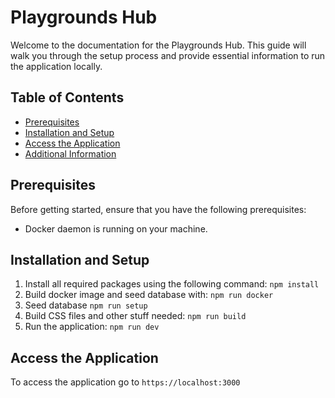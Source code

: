 # Playgrounds Hub

Welcome to the documentation for the Playgrounds Hub. This guide will walk you through the setup process and provide essential information to run the application locally.

## Table of Contents
- [Prerequisites](#prerequisites)
- [Installation and Setup](#installation-and-setup)
- [Access the Application](#access-the-application)
- [Additional Information](#additional-information)

## Prerequisites
Before getting started, ensure that you have the following prerequisites:

- Docker daemon is running on your machine.

## Installation and Setup
1. Install all required packages using the following command:
   `npm install`
2. Build docker image and seed database with:
   `npm run docker`
3. Seed database
   `npm run setup`
4. Build CSS files and other stuff needed:
  `npm run build`
5. Run the application:
  `npm run dev`

## Access the Application
To access the application go to `https://localhost:3000`

